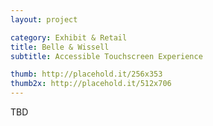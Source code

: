 ```yaml
---
layout: project

category: Exhibit & Retail
title: Belle & Wissell
subtitle: Accessible Touchscreen Experience

thumb: http://placehold.it/256x353
thumb2x: http://placehold.it/512x706
---
```


TBD
